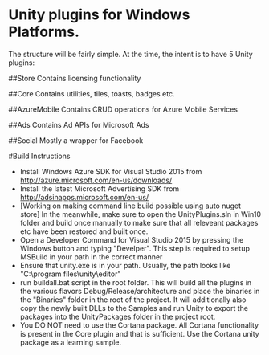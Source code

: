 # Unity plugins for Windows Platforms.
The structure will be fairly simple. At the time, the intent is to have 5 Unity plugins:

##Store
Contains licensing functionality

##Core
Contains utilities, tiles, toasts, badges etc.

##AzureMobile
Contains CRUD operations for Azure Mobile Services

##Ads
Contains Ad APIs for Microsoft Ads

##Social
Mostly a wrapper for Facebook 


#Build Instructions
 * Install Windows Azure SDK for Visual Studio 2015 from http://azure.microsoft.com/en-us/downloads/ 
 * Install the latest Microsoft Advertising SDK from http://adsinapps.microsoft.com/en-us/
 * [Working on making command line build possible using auto nuget store] In the meanwhile, make sure to open the UnityPlugins.sln in Win10 
 folder and build once manually to make sure that all releveant packages etc have been restored and built once.
 * Open a Developer Command for Visual Studio 2015 by pressing the Windows button and typing "Develper". This step is required to setup MSBuild in your path in the correct manner
 * Ensure that unity.exe is in your path. Usually, the path looks like "C:\program files\unity\editor"
 * run buildall.bat script in the root folder. This will build all the plugins in the various flavors Debug/Release/architecture and place the binaries in the "Binaries" folder in the root of the project. It will additionally also copy the newly built DLLs to the Samples and run Unity to export the packages into the UnityPackages folder in the project root.
 * You DO NOT need to use the Cortana package. All Cortana functionality is present in the Core plugin and that is sufficient. Use the Cortana unity package as a learning sample.
 
 
 
